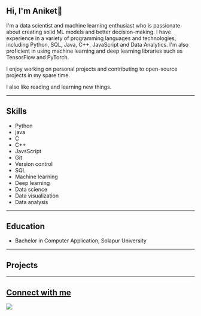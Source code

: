 ## Hi, I'm Aniket👋

I'm a data scientist and machine learning enthusiast who is passionate about creating solid ML models and better decision-making. I have experience in a variety of programming languages and technologies, including Python, SQL, Java, C++, JavaScript and Data Analytics. I'm also proficient in using machine learning and deep learning libraries such as TensorFlow and PyTorch.

I enjoy working on personal projects and contributing to open-source projects in my spare time.

I also like reading and learning new things.

---

## Skills

* Python
* java
* C
* C++
* JavsScript
* Git
* Version control
* SQL
* Machine learning
* Deep learning
* Data science
* Data visualization
* Data analysis
---
## Education

* Bachelor in Computer Application, Solapur University
---
## Projects


---
## [Connect with me](https://twitter.com/AniketPotabatti)
![](https://komarev.com/ghpvc/?username=aniketpotabatti&label=PROFILE+VIEWS)
